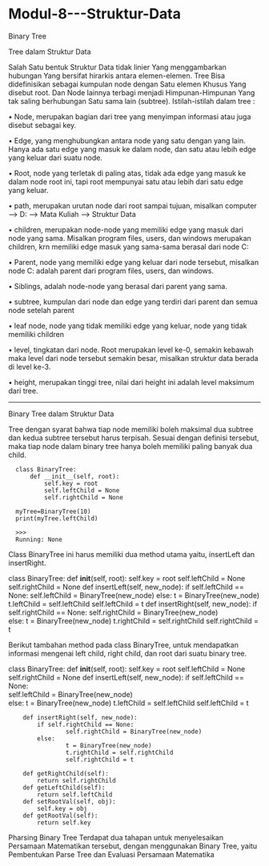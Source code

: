 # Modul-8---Struktur-Data
Binary Tree

Tree dalam Struktur Data

Salah Satu bentuk Struktur Data tidak linier Yang menggambarkan hubungan Yang bersifat hirarkis antara elemen-elemen. Tree Bisa didefinisikan sebagai kumpulan node dengan Satu elemen Khusus Yang disebut root. Dan Node lainnya terbagi menjadi Himpunan-Himpunan Yang tak saling berhubungan Satu sama lain (subtree). Istilah-istilah dalam tree :

•	Node, merupakan bagian dari tree yang menyimpan informasi atau juga disebut sebagai key.

•	Edge, yang menghubungkan antara node yang satu dengan yang lain. Hanya ada satu edge yang masuk ke dalam node, dan satu atau lebih edge yang keluar dari suatu node.

•	Root, node yang terletak di paling atas, tidak ada edge yang masuk ke dalam node root ini, tapi root mempunyai satu atau lebih dari satu edge yang keluar.

•	path, merupakan urutan node dari root sampai tujuan, misalkan computer --> D: --> Mata Kuliah --> Struktur Data

•	children, merupakan node-node yang memiliki edge yang masuk dari node yang sama. Misalkan program files, users, dan windows merupakan children, krn memiliki edge masuk yang sama-sama berasal dari node C:

•	Parent, node yang memiliki edge yang keluar dari node tersebut, misalkan node C: adalah parent dari program files, users, dan windows.

•	Siblings, adalah node-node yang berasal dari parent yang sama.

•	subtree, kumpulan dari node dan edge yang terdiri dari parent dan semua node setelah parent

•	leaf node, node yang tidak memiliki edge yang keluar, node yang tidak memiliki children

•	level, tingkatan dari node. Root merupakan level ke-0, semakin kebawah maka level dari node tersebut semakin besar, misalkan struktur data berada di level ke-3.

•	height, merupakan tinggi tree, nilai dari height ini adalah level maksimum dari tree.


---------------------------------------------------------------------------------------------------------------------
Binary Tree dalam Struktur Data

Tree dengan syarat bahwa tiap node memiliki boleh maksimal dua subtree dan kedua subtree tersebut harus terpisah. Sesuai dengan definisi tersebut, maka tiap node dalam binary tree hanya boleh memiliki paling banyak dua child.

      class BinaryTree:
          def __init__(self, root):
              self.key = root
              self.leftChild = None
              self.rightChild = None

      myTree=BinaryTree(10)
      print(myTree.leftChild)

      >>>
      Running: None

Class BinaryTree ini harus memiliki dua method utama yaitu, insertLeft dan insertRight.

class BinaryTree:
		def __init__(self, root):
    		self.key = root
    		self.leftChild = None
    		self.rightChild = None
		def insertLeft(self, new_node):
    		if self.leftChild == None:
        			self.leftChild = BinaryTree(new_node)
    		else:
        			t = BinaryTree(new_node)
        			t.leftChild = self.leftChild
        			self.leftChild = t
		def insertRight(self, new_node):
    		if self.rightChild == None:
        			self.rightChild = BinaryTree(new_node)            
    		else:
        			t = BinaryTree(new_node)
        			t.rightChild = self.rightChild
        			self.rightChild = t

Berikut tambahan method pada class BinaryTree, untuk mendapatkan informasi mengenai left child, right child, dan root dari suatu binary tree.

class BinaryTree:
		def __init__(self, root):
    		self.key = root
    		self.leftChild = None
    		self.rightChild = None
		def insertLeft(self, new_node):
    		if self.leftChild == None:           
        			self.leftChild = BinaryTree(new_node)         
    		else:
        			t = BinaryTree(new_node)
        			t.leftChild = self.leftChild
        			self.leftChild = t
       
		def insertRight(self, new_node):
    		if self.rightChild == None:
        			self.rightChild = BinaryTree(new_node)            
    		else:
        			t = BinaryTree(new_node)
        			t.rightChild = self.rightChild
        			self.rightChild = t

		def getRightChild(self):
    		return self.rightChild
		def getLeftChild(self):
    		return self.leftChild
		def setRootVal(self, obj):
    		self.key = obj
		def getRootVal(self):
    		return self.key


Pharsing Binary Tree
Terdapat dua tahapan untuk menyelesaikan Persamaan Matematikan tersebut, dengan menggunakan Binary Tree, yaitu Pembentukan Parse Tree dan Evaluasi Persamaan Matematika

